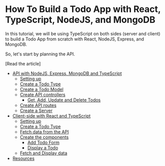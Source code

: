 # How To Build a Todo App with React, TypeScript, NodeJS, and MongoDB

In this tutorial, we will be using TypeScript on both sides (server and client) to build a Todo App from scratch with React, NodeJS, Express, and MongoDB.

So, let's start by planning the API.

[Read the article]

- [API with NodeJS, Express, MongoDB and TypeScript](#api-with-nodejs-express-mongodb-and-typescript)
  - [Setting up](#setting-up)
  - [Create a Todo Type](#create-a-todo-type)
  - [Create a Todo Model](#create-a-todo-model)
  - [Create API controllers](#create-api-controllers)
    - [Get, Add, Update and Delete Todos](#get-add-update-and-delete-todos)
  - [Create API routes](#create-api-routes)
  - [Create a Server](#create-a-server)
- [Client-side with React and TypeScript](#client-side-with-react-and-typescript)
  - [Setting up](#setting-up-1)
  - [Create a Todo Type](#create-a-todo-type-1)
  - [Fetch data from the API](#fetch-data-from-the-api)
  - [Create the components](#create-the-components)
    - [Add Todo Form](#add-todo-form)
    - [Display a Todo](#display-a-todo)
  - [Fetch and Display data](#fetch-and-display-data)
- [Resources](#resources)
